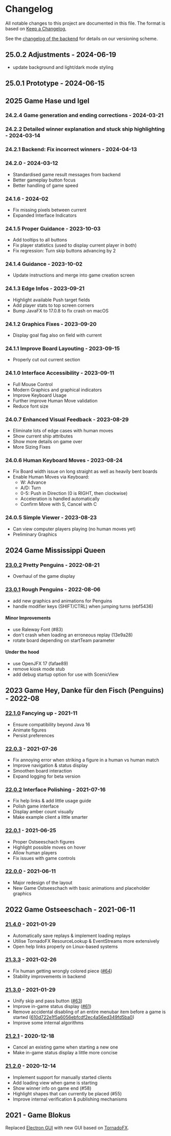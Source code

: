 # Changelog
All notable changes to this project are documented in this file.
The format is based on [Keep a Changelog](https://keepachangelog.com/en/1.0.0),

See the [changelog of the backend](https://github.com/software-challenge/backend/blob/main/CHANGELOG.md)
for details on our versioning scheme.

## 25.0.2 Adjustments - 2024-06-19
- update background and light/dark mode styling

## 25.0.1 Prototype - 2024-06-15

## 2025 Game Hase und Igel

### 24.2.4 Game generation and ending corrections - 2024-03-21

### 24.2.2 Detailed winner explanation and stuck ship highlighting - 2024-03-14

### 24.2.1 Backend: Fix incorrect winners - 2024-04-13

### 24.2.0 - 2024-03-12
- Standardised game result messages from backend
- Better gameplay button focus
- Better handling of game speed

### 24.1.6 - 2024-02
- Fix missing pixels between current
- Expanded Interface Indicators

### 24.1.5 Proper Guidance - 2023-10-03
- Add tooltips to all buttons
- Fix player statistics (used to display current player in both)
- Fix regression: Turn skip buttons advancing by 2

### 24.1.4 Guidance - 2023-10-02
- Update instructions and merge into game creation screen

### 24.1.3 Edge Infos - 2023-09-21
- Highlight available Push target fields
- Add player stats to top screen corners
- Bump JavaFX to 17.0.8 to fix crash on macOS

### 24.1.2 Graphics Fixes - 2023-09-20
- Display goal flag also on field with current

### 24.1.1 Improve Board Layouting - 2023-09-15
- Properly cut out current section

### 24.1.0 Interface Accessibility - 2023-09-11
- Full Mouse Control
- Modern Graphics and graphical indicators
- Improve Keyboard Usage
- Further improve Human Move validation
- Reduce font size

### 24.0.7 Enhanced Visual Feedback - 2023-08-29
- Eliminate lots of edge cases with human moves
- Show current ship attributes
- Show more details on game over
- More Sizing Fixes

### 24.0.6 Human Keyboard Moves - 2023-08-24
- Fix Board width issue on long straight as well as heavily bent boards
- Enable Human Moves via Keyboard:
  + W: Advance
  + A/D: Turn
  + 0-5: Push in Direction (0 is RIGHT, then clockwise)
  + Acceleration is handled automatically
  + Confirm Move with S, Cancel with C

### 24.0.5 Simple Viewer - 2023-08-23
- Can view computer players playing (no human moves yet)
- Preliminary Graphics

## 2024 Game Mississippi Queen

### [23.0.2](https://github.com/software-challenge/backend/commits/23.0.2) Pretty Penguins - 2022-08-21
- Overhaul of the game display

### [23.0.1](https://github.com/software-challenge/backend/commits/23.0.1) Rough Penguins - 2022-08-06
- add new graphics and animations for Penguins
- handle modifier keys (SHIFT/CTRL) when jumping turns (ebf5436)
#### Minor Improvements
- use Raleway Font (#83)
- don't crash when loading an erroneous replay (13e9a28)
- rotate board depending on startTeam parameter
#### Under the hood
- use OpenJFX 17 (fafae89)
- remove kiosk mode stub
- add debug startup option for use with ScenicView

## 2023 Game Hey, Danke für den Fisch (Penguins) - 2022-08

### [22.1.0](https://github.com/software-challenge/gui/commits/22.1.0) Fancying up - 2021-11
- Ensure compatibility beyond Java 16
- Animate figures
- Persist preferences

### [22.0.3](https://github.com/software-challenge/gui/commits/22.0.3) - 2021-07-26
- Fix annoying error when striking a figure in a human vs human match
- Improve navigation & status display
- Smoothen board interaction
- Expand logging for beta version

### [22.0.2](https://github.com/software-challenge/gui/commits/22.0.2) Interface Polishing - 2021-07-16
- Fix help links & add little usage guide
- Polish game interface
- Display amber count visually
- Make example client a little smarter

### [22.0.1](https://github.com/software-challenge/gui/commits/22.0.1) - 2021-06-25
- Proper Ostseeschach figures
- Highlight possible moves on hover
- Allow human players
- Fix issues with game controls

### [22.0.0](https://github.com/software-challenge/gui/commits/22.0.0) - 2021-06-11
- Major redesign of the layout
- New Game Ostseeschach with basic animations and placeholder graphics

## 2022 Game Ostseeschach - 2021-06-11

### [21.4.0](https://github.com/software-challenge/gui/commits/21.4.0) - 2021-01-29
- Automatically save replays & implement loading replays
- Utilise TornadoFX ResourceLookup & EventStreams more extensively
- Open help links properly on Linux-based systems

### [21.3.3](https://github.com/software-challenge/gui/commits/21.3.3) - 2021-02-26
- Fix human getting wrongly colored piece ([#64](https://github.com/software-challenge/gui/pull/64))
- Stability improvements in backend

### [21.3.0](https://github.com/software-challenge/gui/commits/21.3.0) - 2021-01-29
- Unify skip and pass button ([#63](https://github.com/software-challenge/gui/pull/63))
- Improve in-game status display ([#61](https://github.com/software-challenge/gui/pull/61))
- Remove accidental disabling of an entire menubar item before a game is started ([610d722e1f5a6056ebfcdf2ec4a56ed349fd5ba0](https://github.com/software-challenge/gui/commit/610d722e1f5a6056ebfcdf2ec4a56ed349fd5ba0))
- Improve some internal algorithms

### [21.2.1](https://github.com/software-challenge/gui/commits/21.2.1) - 2020-12-18
- Cancel an existing game when starting a new one
- Make in-game status display a little more concise

### [21.2.0](https://github.com/software-challenge/gui/commits/21.2.0) - 2020-12-14
- Implement support for manually started clients
- Add loading view when game is starting
- Show winner info on game end (#58)
- Highlight shapes that can currently be placed (#55)
- Improve internal verification & publishing mechanisms

## 2021 - Game Blokus
Replaced [Electron GUI](https://github.com/software-challenge/gui-electron)
with new GUI based on [TornadoFX](https://github.com/edvin/tornadofx2).

